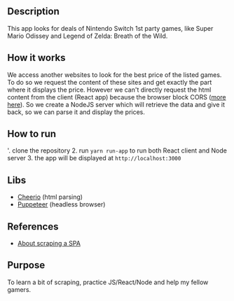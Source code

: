 ## Description
This app looks for deals of Nintendo Switch 1st party games, like Super Mario Odissey and Legend of Zelda: Breath of the Wild.

## How it works
We access another websites to look for the best price of the listed games. To do so we request the content of these sites and get exactly the part where it displays the price. However we can't directly request the html content from the client (React app) because the browser block CORS ([more here](https://developer.mozilla.org/pt-BR/docs/Web/HTTP/Controle_Acesso_CORS)). So we create a NodeJS server which will retrieve the data and give it back, so we can parse it and display the prices.

## How to run
'. clone the repository
2. run `yarn run-app` to run both React client and Node server
3. the app will be displayed at `http://localhost:3000`

## Libs
- [Cheerio](https://github.com/cheeriojs/cheerio) (html parsing)
- [Puppeteer](https://github.com/puppeteer/puppeteer) (headless browser)

## References
- [About scraping a SPA](https://medium.com/@andrejsabrickis/scrapping-the-content-of-single-page-application-spa-with-headless-chrome-and-puppeteer-d040025f752b)

## Purpose
To learn a bit of scraping, practice JS/React/Node and help my fellow gamers.
